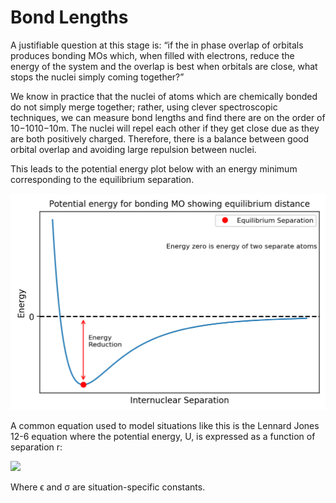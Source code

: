 # Bond Lengths

A justifiable question at this stage is: “if the in phase overlap of orbitals produces bonding MOs which, when filled with electrons, reduce the energy of the system and the overlap is best when orbitals are close, what stops the nuclei simply coming together?”  

We know in practice that the nuclei of atoms which are chemically bonded do not simply merge together; rather, using clever spectroscopic techniques, we can measure bond lengths and find there are on the order of 10−1010−10m. The nuclei will repel each other if they get close due as they are both positively charged. Therefore, there is a balance between good orbital overlap and avoiding large repulsion between nuclei. 

This leads to the potential energy plot below with an energy minimum corresponding to the equilibrium separation.

![alt text](https://github.com/Oxbridge-Science-Academy/Chemistry_Courses/blob/master/Molecular_Orbitals_%26_Bonding/Figures/PE%20plot.png)

A common equation used to model situations like this is the Lennard Jones 12-6 equation where the potential energy, U, is expressed as a function of separation r:

<img src="https://render.githubusercontent.com/render/math?math=\displaystyle U(r)= 4\epsilon \left( (\frac{\sigma}{r})^12 - (\frac{\sigma}{r})^6 \right) ">

Where ϵ and σ are situation-specific constants. 
